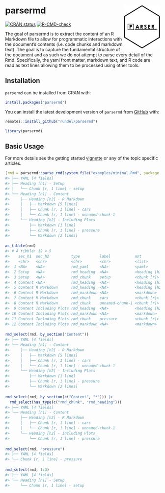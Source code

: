 

<!-- README.md is generated from README.qmd. Please edit that file -->

# parsermd <img src='man/figures/logo/parsermd.png' align="right" height="140" />

<!-- badges: start -->

[![CRAN
status](https://www.r-pkg.org/badges/version/parsermd.png)](https://CRAN.R-project.org/package=parsermd)
[![R-CMD-check](https://github.com/rundel/parsermd/actions/workflows/R-CMD-check.yaml/badge.svg)](https://github.com/rundel/parsermd/actions/workflows/R-CMD-check.yaml)
<!-- badges: end -->

The goal of parsermd is to extract the content of an R Markdown file to
allow for programmatic interactions with the document’s contents
(i.e. code chunks and markdown text). The goal is to capture the
fundamental structure of the document and as such we do not attempt to
parse every detail of the Rmd. Specifically, the yaml front matter,
markdown text, and R code are read as text lines allowing them to be
processed using other tools.

## Installation

`parsermd` can be installed from CRAN with:

``` r
install.packages("parsermd")
```

You can install the latest development version of `parsermd` from
[GitHub](https://github.com/rundel/parsermd) with:

``` r
remotes::install_github("rundel/parsermd")
```

``` r
library(parsermd)
```

## Basic Usage

For more details see the getting started
[vignette](https://rundel.github.io/parsermd/articles/parsermd.html) or
any of the topic specific articles.

``` r
(rmd = parsermd::parse_rmd(system.file("examples/minimal.Rmd", package = "parsermd")))
#> ├── YAML [4 fields]
#> ├── Heading [h1] - Setup
#> │   └── Chunk [r, 1 line] - setup
#> └── Heading [h1] - Content
#>     ├── Heading [h2] - R Markdown
#>     │   ├── Markdown [5 lines]
#>     │   ├── Chunk [r, 1 line] - cars
#>     │   └── Chunk [r, 1 line] - unnamed-chunk-1
#>     └── Heading [h2] - Including Plots
#>         ├── Markdown [1 line]
#>         ├── Chunk [r, 1 line] - pressure
#>         └── Markdown [2 lines]

as_tibble(rmd)
#> # A tibble: 12 × 5
#>    sec_h1  sec_h2          type         label           ast           
#>    <chr>   <chr>           <chr>        <chr>           <list>        
#>  1 <NA>    <NA>            rmd_yaml     <NA>            <yaml>        
#>  2 Setup   <NA>            rmd_heading  <NA>            <heading [h1]>
#>  3 Setup   <NA>            rmd_chunk    setup           <chunk [r]>   
#>  4 Content <NA>            rmd_heading  <NA>            <heading [h1]>
#>  5 Content R Markdown      rmd_heading  <NA>            <heading [h2]>
#>  6 Content R Markdown      rmd_markdown <NA>            <markdown>    
#>  7 Content R Markdown      rmd_chunk    cars            <chunk [r]>   
#>  8 Content R Markdown      rmd_chunk    unnamed-chunk-1 <chunk [r]>   
#>  9 Content Including Plots rmd_heading  <NA>            <heading [h2]>
#> 10 Content Including Plots rmd_markdown <NA>            <markdown>    
#> 11 Content Including Plots rmd_chunk    pressure        <chunk [r]>   
#> 12 Content Including Plots rmd_markdown <NA>            <markdown>

rmd_select(rmd, by_section("Content"))
#> ├── YAML [4 fields]
#> └── Heading [h1] - Content
#>     ├── Heading [h2] - R Markdown
#>     │   ├── Markdown [5 lines]
#>     │   ├── Chunk [r, 1 line] - cars
#>     │   └── Chunk [r, 1 line] - unnamed-chunk-1
#>     └── Heading [h2] - Including Plots
#>         ├── Markdown [1 line]
#>         ├── Chunk [r, 1 line] - pressure
#>         └── Markdown [2 lines]

rmd_select(rmd, by_section(c("Content", "*"))) |>
  rmd_select(has_type(c("rmd_chunk", "rmd_heading")))
#> ├── YAML [4 fields]
#> └── Heading [h1] - Content
#>     ├── Heading [h2] - R Markdown
#>     │   ├── Chunk [r, 1 line] - cars
#>     │   └── Chunk [r, 1 line] - unnamed-chunk-1
#>     └── Heading [h2] - Including Plots
#>         └── Chunk [r, 1 line] - pressure

rmd_select(rmd, "pressure")
#> ├── YAML [4 fields]
#> └── Chunk [r, 1 line] - pressure

rmd_select(rmd, 1:3)
#> ├── YAML [4 fields]
#> └── Heading [h1] - Setup
#>     └── Chunk [r, 1 line] - setup
```
